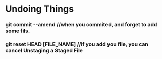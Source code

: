 #  Undoing Things       



###  git commit --amend   //when you commited, and forget to add some fils.



###  git reset HEAD [FILE_NAME]   //if you add you file, you can cancel Unstaging a Staged File
